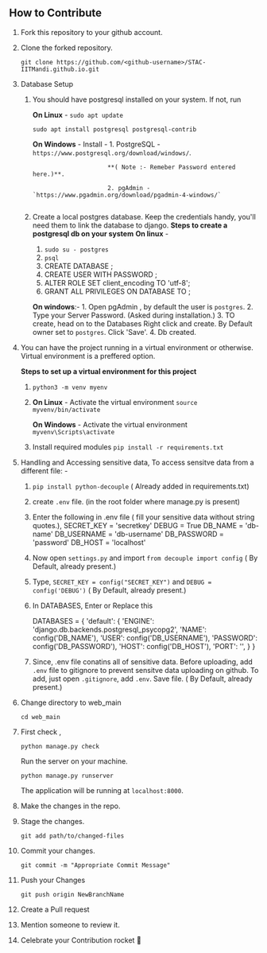 ## How to Contribute

1. Fork this repository to your github account.

2. Clone the forked repository.  
    ```
    git clone https://github.com/<github-username>/STAC-IITMandi.github.io.git
    ```
3. Database Setup
   1. You should have postgresql installed on your system. If not, run
   
      **On Linux** -
        `sudo apt update`

        `sudo apt install postgresql postgresql-contrib`

      **On Windows** - 
            Install - 
                   1. PostgreSQL - `https://www.postgresql.org/download/windows/`.
   
                               **( Note :- Remeber Password entered here.)**.
                                 
                               2. pgAdmin - `https://www.pgadmin.org/download/pgadmin-4-windows/`
                            
        ```
    2. Create a local postgres database. Keep the credentials handy, you'll need them to link the database to django.
        **Steps to create a postgresql db on your system**
        **On linux** -
        1. `sudo su - postgres`
        2. `psql`
        3. CREATE DATABASE <db-name>;
        4. CREATE USER <db-username> WITH PASSWORD <db-password>;
        5. ALTER ROLE <DB-USERNAME> SET client_encoding TO 'utf-8';
        6. GRANT ALL PRIVILEGES ON DATABASE <db-name> TO <db-username>;

        **On windows**:-
            1. Open pgAdmin , by default the user is `postgres`. 
            2. Type your Server Password. (Asked during installation.)
            3. TO create, head on to the Databases Right click and create. By Default owner set to `postgres`. Click 'Save'.
            4. Db created.

4. You can have the project running in a virtual environment or otherwise. Virtual environment is a preffered option.

   **Steps to set up a virtual environment for this project**
   1. `python3 -m venv myenv`
   2. **On Linux** - Activate the virtual environment
         `source myvenv/bin/activate`

      **On Windows** - Activate the virtual environment
         `myvenv\Scripts\activate`
         
   3. Install required modules
      `pip install -r requirements.txt`

5. Handling and Accessing sensitive data, 
      To access sensitve data from  a different file: -

   1. `pip install python-decouple` ( Already added in requirements.txt)
   2. create `.env` file. (in the root folder where manage.py is present)
   3. Enter the following in .env file ( fill your sensitive data without string quotes.),
      SECRET_KEY = 'secretkey'
      DEBUG = True
      DB_NAME = 'db-name'
      DB_USERNAME = 'db-username'
      DB_PASSWORD = 'password'
      DB_HOST = 'localhost'

   4. Now open `settings.py` and import 
         `from decouple import config`   ( By Default, already present.) 

   5. Type, `SECRET_KEY = config("SECRET_KEY")`
      and `DEBUG = config('DEBUG')`      ( By Default, already present.)

   6. In DATABASES, Enter or Replace this

      DATABASES = {
         'default': {
            'ENGINE': 'django.db.backends.postgresql_psycopg2',
            'NAME': config('DB_NAME'),
            'USER': config('DB_USERNAME'),
            'PASSWORD': config('DB_PASSWORD'),
            'HOST': config('DB_HOST'),
            'PORT': '',
         }
      }
   7. Since, .env file conatins all of sensitive data. Before uploading, add `.env` file to gitignore to prevent sensitve data uploading on github.
       To add, just open `.gitignore`, add `.env`. Save file.   ( By Default, already present.)

6.  Change directory to web_main
    
    `cd web_main`

7. First check ,
    
    `python manage.py check`

   Run the server on your machine.
    
    `python manage.py runserver`
    
    The application will be running at `localhost:8000`.

8.  Make the changes in the repo.

9.  Stage the changes.
    
    `git add path/to/changed-files`

10. Commit your changes.
    
    `git commit -m "Appropriate Commit Message"`

11. Push your Changes
    
    `git push origin NewBranchName`

12. Create a Pull request

13. Mention someone to review it.

14. Celebrate your Contribution rocket :rocket: <!-- flag{thankyou!} -->
